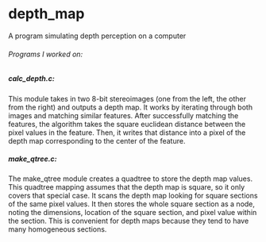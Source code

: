 depth_map
=========

A program simulating depth perception on a computer

###### Programs I worked on:

##### calc_depth.c:

This module takes in two 8-bit stereoimages (one from the left, the other from the right) and outputs a depth map. 
It works by iterating through both images and matching similar features. After successfully matching the features, 
the algorithm takes the square euclidean distance between the pixel values in the feature. Then, it writes that distance 
into a pixel of the depth map corresponding to the center of the feature.

##### make_qtree.c:

The make_qtree module creates a quadtree to store the depth map values. This quadtree mapping assumes that the depth
map is square, so it only covers that special case.  It scans the depth map looking for square sections of the same
pixel values. It then stores the whole square section as a node, noting the dimensions, location of the square section,
and pixel value within the section. This is convenient for depth maps because they tend to have many homogeneous sections.

